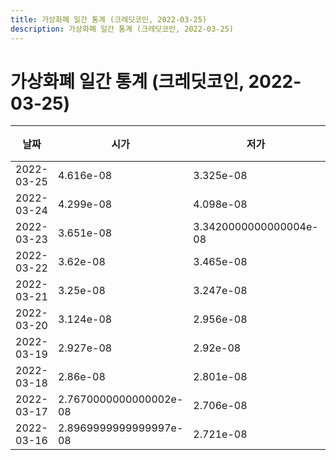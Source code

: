 ```yaml
---
title: 가상화폐 일간 통계 (크레딧코인, 2022-03-25)
description: 가상화폐 일간 통계 (크레딧코인, 2022-03-25)
---
```


가상화폐 일간 통계 (크레딧코인, 2022-03-25)
===

|날짜|시가|저가|고가|종가|비고|
|--|--|--|--|--|--|
|2022-03-25|4.616e-08|3.325e-08|5.034e-08|3.493e-08|    |
|2022-03-24|4.299e-08|4.098e-08|5.445e-08|4.733e-08|    |
|2022-03-23|3.651e-08|3.3420000000000004e-08|4.788e-08|4.3260000000000005e-08|    |
|2022-03-22|3.62e-08|3.465e-08|3.837e-08|3.647e-08|    |
|2022-03-21|3.25e-08|3.247e-08|3.938e-08|3.6189999999999995e-08|    |
|2022-03-20|3.124e-08|2.956e-08|3.555e-08|3.25e-08|    |
|2022-03-19|2.927e-08|2.92e-08|3.257e-08|3.124e-08|    |
|2022-03-18|2.86e-08|2.801e-08|2.955e-08|2.927e-08|    |
|2022-03-17|2.7670000000000002e-08|2.706e-08|2.899e-08|2.8269999999999998e-08|    |
|2022-03-16|2.8969999999999997e-08|2.721e-08|2.901e-08|2.768e-08|    |
